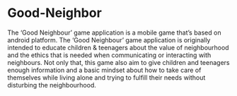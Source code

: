 # Good-Neighbor

The ‘Good Neighbour’ game application is a mobile game that’s based on android platform. The ‘Good Neighbour’ game application is originally intended to educate children & teenagers about the value of neighbourhood and the ethics that is needed when communicating or interacting with neighbours. Not only that, this game also aim to give children and teenagers enough information and a basic mindset about how to take care of themselves while living alone and trying to fulfill their needs without disturbing the neighbourhood. 
